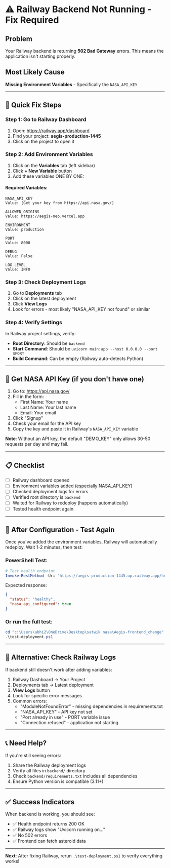 # ⚠️ Railway Backend Not Running - Fix Required

## Problem
Your Railway backend is returning **502 Bad Gateway** errors. This means the application isn't starting properly.

## Most Likely Cause
**Missing Environment Variables** - Specifically the `NASA_API_KEY`

---

## 🔧 Quick Fix Steps

### Step 1: Go to Railway Dashboard
1. Open: https://railway.app/dashboard
2. Find your project: **aegis-production-1445**
3. Click on the project to open it

### Step 2: Add Environment Variables
1. Click on the **Variables** tab (left sidebar)
2. Click **+ New Variable** button
3. Add these variables ONE BY ONE:

#### Required Variables:

```
NASA_API_KEY
Value: [Get your key from https://api.nasa.gov/]

ALLOWED_ORIGINS
Value: https://aegis-neo.vercel.app

ENVIRONMENT
Value: production

PORT
Value: 8000

DEBUG
Value: False

LOG_LEVEL
Value: INFO
```

### Step 3: Check Deployment Logs
1. Go to **Deployments** tab
2. Click on the latest deployment
3. Click **View Logs**
4. Look for errors - most likely "NASA_API_KEY not found" or similar

### Step 4: Verify Settings
In Railway project settings, verify:
- **Root Directory**: Should be `backend`
- **Start Command**: Should be `uvicorn main:app --host 0.0.0.0 --port $PORT`
- **Build Command**: Can be empty (Railway auto-detects Python)

---

## 🔑 Get NASA API Key (if you don't have one)

1. Go to: https://api.nasa.gov/
2. Fill in the form:
   - First Name: Your name
   - Last Name: Your last name
   - Email: Your email
3. Click "Signup"
4. Check your email for the API key
5. Copy the key and paste it in Railway's `NASA_API_KEY` variable

**Note**: Without an API key, the default "DEMO_KEY" only allows 30-50 requests per day and may fail.

---

## 📋 Checklist

- [ ] Railway dashboard opened
- [ ] Environment variables added (especially NASA_API_KEY)
- [ ] Checked deployment logs for errors
- [ ] Verified root directory is `backend`
- [ ] Waited for Railway to redeploy (happens automatically)
- [ ] Tested health endpoint again

---

## 🧪 After Configuration - Test Again

Once you've added the environment variables, Railway will automatically redeploy. Wait 1-2 minutes, then test:

### PowerShell Test:
```powershell
# Test health endpoint
Invoke-RestMethod -Uri "https://aegis-production-1445.up.railway.app/health"
```

Expected response:
```json
{
  "status": "healthy",
  "nasa_api_configured": true
}
```

### Or run the full test:
```powershell
cd "c:\Users\abhi2\OneDrive\Desktop\satwik nasa\Aegis-frontend_change"
.\test-deployment.ps1
```

---

## 🐛 Alternative: Check Railway Logs

If backend still doesn't work after adding variables:

1. Railway Dashboard → Your Project
2. Deployments tab → Latest deployment
3. **View Logs** button
4. Look for specific error messages
5. Common errors:
   - "ModuleNotFoundError" - missing dependencies in requirements.txt
   - "NASA_API_KEY" - API key not set
   - "Port already in use" - PORT variable issue
   - "Connection refused" - application not starting

---

## 📞 Need Help?

If you're still seeing errors:
1. Share the Railway deployment logs
2. Verify all files in `backend/` directory
3. Check `backend/requirements.txt` includes all dependencies
4. Ensure Python version is compatible (3.11+)

---

## ✅ Success Indicators

When backend is working, you should see:
- ✅ Health endpoint returns 200 OK
- ✅ Railway logs show "Uvicorn running on..."
- ✅ No 502 errors
- ✅ Frontend can fetch asteroid data

---

**Next**: After fixing Railway, rerun `.\test-deployment.ps1` to verify everything works!
